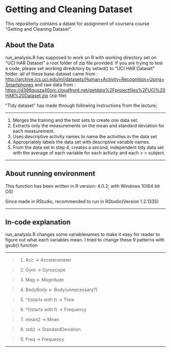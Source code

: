 Getting and Cleaning Dataset
============================

This repositorty contains a datast for assignment of coursera course "Getting and Cleaning Dataset".

About the Data
---------------
run_analysis.R has supposed to work on R with working directory set on "UCI HAR Dataset" a root folder of zip file provided. If you are trying to test a code, please set working diredctory by setwd() to "UCI HAR Dataset" folder.
all of these base dataset came from : http://archive.ics.uci.edu/ml/datasets/Human+Activity+Recognition+Using+Smartphones
and raw data from : https://d396qusza40orc.cloudfront.net/getdata%2Fprojectfiles%2FUCI%20HAR%20Dataset.zip (zip file)




"Tidy dataset" has made through following instructions from the lecture;

--------------------------------
1. Merges the training and the test sets to create one data set.
2. Extracts only the measurements on the mean and standard deviation for each measurement.
3. Uses descriptive activity names to name the activities in the data set
4. Appropriately labels the data set with descriptive variable names.
5. From the data set in step 4, creates a second, independent tidy data set with the average of each variable for each activity and each > > subject.

---------------------------------


About running environment
---------------------------
This function has been written in R version: 4.0.2; with Windows 10(64 bit OS)

Since made in RStudio, recommended to run in RStudio(Version 1.2.1335)

--------------------------------


In-code explanation
----------------------------
run_analysis.R changes some variablenames to make it easy for reader to figure out what each variables mean.
I tried to change these 9 patterns with gsub() function

--------------------------
> 1. Acc -> Accelerometer

> 2. Gyro -> Gyroscope

> 3. Mag <- Magnitude

> 4. BodyBody <- Body(unnecessary?)

> 5. ^t(starts with t) -> Time

> 6. ^f(starts with f) -> Frequency

> 7. mean() -> Mean

> 8.  std() -> StandardDeviation

> 9. Freq -> Frequency

--------------------------